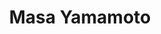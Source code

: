 ---
# Display name
title: Masa Yamamoto

# Organizational groups that you belong to (for People widget)
#   Set this to `[]` or comment out if you are not using People widget.
user_groups:
  - Graduate Students
---